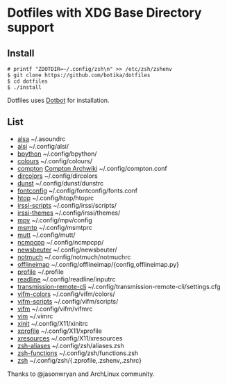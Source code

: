 # Dotfiles with XDG Base Directory support
## Install

```
# printf "ZDOTDIR=~/.config/zsh\n" >> /etc/zsh/zshenv
$ git clone https://github.com/botika/dotfiles
$ cd dotfiles
$ ./install
```

Dotfiles uses [Dotbot](https://github.com/anishathalye/dotbot/) for installation.

## List
* [alsa][alsa] ~/.asoundrc
* [alsi][alsi] ~/.config/alsi/
* [bpython][bpython] ~/.config/bpython/
* [colours][colours] ~/.config/colours/
* [compton][compton] [Compton Archwiki][compton-archwiki] ~/.config/compton.conf
* [dircolors][dircolors] ~/.config/dircolors
* [dunst][dunst] ~/.config/dunst/dunstrc
* [fontconfig][fontconfig] ~/.config/fontconfig/fonts.conf
* [htop][htop] ~/.config/htop/htoprc
* [irssi-scripts][irssi-scripts] ~/.config/irssi/scripts/
* [irssi-themes][irssi-themes] ~/.config/irssi/themes/
* [mpv][mpv] ~/.config/mpv/config
* [msmtp][msmtp] ~/.config/msmtprc
* [mutt][mutt] ~/.config/mutt/
* [ncmpcpp][ncmpcpp] ~/.config/ncmpcpp/
* [newsbeuter][newsbeuter] ~/.config/newsbeuter/
* [notmuch][notmuch] ~/.config/notmuch/notmuchrc
* [offlineimap][offlineimap] ~/.config/offlineimap/{config,offlineimap.py}
* [profile][profile] ~/.profile
* [readline][readline] ~/.config/readline/inputrc
* [transmission-remote-cli][transmission-remote-cli] ~/.config/transmission-remote-cli/settings.cfg
* [vifm-colors][vifm-colors] ~/.config/vifm/colors/
* [vifm-scripts][vifm-scripts] ~/.config/vifm/scripts/
* [vifm][vifm] ~/.config/vifm/vifmrc
* [vim][vim] ~/.vimrc
* [xinit][xinit] ~/.config/X11/xinitrc
* [xprofile][xprofile] ~/.config/X11/xprofile
* [xresources][xresources] ~/.config/X11/xresources
* [zsh-aliases][zsh-aliases] ~/.config/zsh/aliases.zsh
* [zsh-functions][zsh-functions] ~/.config/zsh/functions.zsh
* [zsh][zsh] ~/.config/zsh/{.zprofile,.zshenv,.zshrc}

Thanks to @jasonwryan and ArchLinux community.

[alsa]: https://wiki.archlinux.org/index.php/Advanced_Linux_Sound_Architecture
[alsi]: http://trizenx.blogspot.com.es/2012/08/alsi.html
[bpython]: http://docs.bpython-interpreter.org
[compton]: https://github.com/chjj/compton
[colours]: https://wiki.archlinux.org/index.php/X_resources#Terminal_colors
[compton-archwiki]: https://wiki.archlinux.org/index.php/Compton
[dunst]: undef
[dircolors]: https://wiki.archlinux.org/index.php/Core_utilities#Colored_output_2
[fontconfig]: https://wiki.archlinux.org/index.php/Font_configuration#Fontconfig_configuration
[htop]: undef
[irssi-scripts]: https://scripts.irssi.org/
[irssi-themes]: undef
[mpv]: https://wiki.archlinux.org/index.php/Mpv
[msmtp]: https://wiki.archlinux.org/index.php/Msmtp 
[mutt]: https://wiki.archlinux.org/index.php/Mutt
[ncmpcpp]: https://wiki.archlinux.org/index.php/Ncmpcpp
[newsbeuter]: https://wiki.archlinux.org/index.php/Newsbeuter
[notmuch]: https://wiki.archlinux.org/index.php/Notmuch
[npm]: https://wiki.archlinux.org/index.php/Node.js#Managing_packages_with_npm
[offlineimap]: https://wiki.archlinux.org/index.php/OfflineIMAP
[profile]: undef
[profile-sync-daemon]: https://wiki.archlinux.org/index.php/Profile-sync-daemon
[readline]: https://wiki.archlinux.org/index.php/Readline
[surf]: http://surf.suckless.org/stylesheets/
[systemd]: https://wiki.archlinux.org/index.php/Systemd/User
[transmission-remote-cli]: https://github.com/fagga/transmission-remote-cli
[vifm]: http://vifm.info/manual.shtml
[vifm-colors]: https://wiki.archlinux.org/index.php/Vifm#Color_schemes
[vifm-scripts]: undef
[vim]: https://wiki.archlinux.org/index.php/Vim
[xinit]: https://wiki.archlinux.org/index.php/Xinitrc
[xmodmap]: https://wiki.archlinux.org/index.php/Xmodmap
[xprofile]: https://wiki.archlinux.org/index.php/Xprofile
[xresources]: https://wiki.archlinux.org/index.php/X_resources
[zsh]: https://wiki.archlinux.org/index.php/Zsh
[zsh-aliases]: undef
[zsh-functions]: undef

